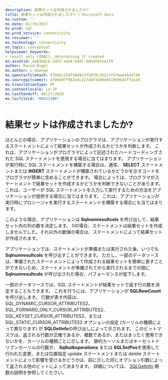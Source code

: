 ```yaml
---
description: 結果セットは作成されましたか?
title: 結果セットは作成されましたか? | Microsoft Docs
ms.custom: ''
ms.date: 01/19/2017
ms.prod: sql
ms.prod_service: connectivity
ms.reviewer: ''
ms.technology: connectivity
ms.topic: conceptual
helpviewer_keywords:
- result sets [ODBC], determining if created
ms.assetid: 4a83b8cb-2d57-4e64-b497-80bd587ee1f9
author: David-Engel
ms.author: v-daenge
ms.openlocfilehash: 57b65c254f48d9c3f5078c3b2c1f576ae54d4740
ms.sourcegitcommit: e700497f962e4c2274df16d9e651059b42ff1a10
ms.translationtype: MT
ms.contentlocale: ja-JP
ms.lasthandoff: 08/17/2020
ms.locfileid: "88421386"
---
```

# <a name="was-a-result-set-created"></a>結果セットは作成されましたか?
ほとんどの場合、アプリケーションのプログラマは、アプリケーションが実行するステートメントによって結果セットが作成されるかどうかを判断します。 これは、アプリケーションがプログラマによって記述されたハードコーディングされた SQL ステートメントを使用する場合に当てはまります。 アプリケーションが実行時に SQL ステートメントを構築する場合は、通常、 **SELECT** ステートメントまたは **INSERT** ステートメントが構築されているかどうかを示すコードをプログラマが簡単に含めることができます。 場合によっては、プログラマがステートメントで結果セットを作成するかどうかを判断できないことがあります。 これは、ユーザーが SQL ステートメントを入力して実行するための方法をアプリケーションが提供する場合に当てはまります。 これは、アプリケーションが実行時にプロシージャを実行するステートメントを構築する場合にも当てはまります。  
  
 このような場合、アプリケーションは **Sqlnumresultcols** を呼び出して、結果セット内の列の数を決定します。 0の場合、ステートメントは結果セットを作成しませんでした。それ以外の数値の場合は、ステートメントによって結果セットが作成されます。  
  
 アプリケーションでは、ステートメントが準備または実行された後、いつでも **Sqlnumresultcols** を呼び出すことができます。 ただし、一部のデータソースは、準備されたステートメントによって作成される結果セットを簡単に表すことができないため、ステートメントが準備されてから実行されるまでの間に **Sqlnumresultcols** が呼び出された場合、パフォーマンスが低下します。  
  
 一部のデータソースでは、SQL ステートメントが結果セットで返す行の数を決定することもできます。 これを行うには、アプリケーションが **SQLRowCount**を呼び出します。 行数が表す内容は、SQL_DYNAMIC_CURSOR_ATTRIBUTES2、SQL_FORWARD_ONLY_CURSOR_ATTRIBUTES2、SQL_KEYSET_CURSOR_ATTRIBUTES2、または SQL_STATIC_CURSOR_ATTRIBUTES2 オプションの設定 (カーソルの種類によって異なります) が **SQLGetInfo**の呼び出しによって示されます。 このビットマスクは、返される行数が正確であるか、概数であるか、またはまったく使用できないかを、カーソルの種類ごとに示します。 静的カーソルまたはキーセットドリブンカーソルの行数が、 **Sqlbulkoperations** または **SQLSetPos**を使用して行われた変更、または位置指定 update ステートメントまたは delete ステートメントによって影響を受けるかどうかは、前に示した同じオプション引数によって返される他のビットによって決まります。 詳細については、 [SQLGetInfo](../../../odbc/reference/syntax/sqlgetinfo-function.md) 関数の説明を参照してください。
